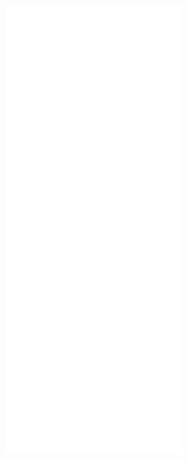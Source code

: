 <p align="center">
  <a href="https://metrics.lecoq.io/about/Mr-peipei"><img src="https://github.com/Mr-peipei/Mr-peipei/blob/main/github-metrics.svg" alt="Metrics"></a>
</p>
